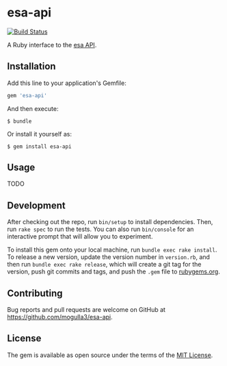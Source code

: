 # esa-api
[![Build Status](https://travis-ci.org/mogulla3/esa-api.svg?branch=master)](https://travis-ci.org/mogulla3/esa-api)

A Ruby interface to the [esa API](https://docs.esa.io/posts/102).

## Installation

Add this line to your application's Gemfile:

```ruby
gem 'esa-api'
```

And then execute:

```
$ bundle
```

Or install it yourself as:

```
$ gem install esa-api
```

## Usage

TODO

## Development

After checking out the repo, run `bin/setup` to install dependencies. Then, run `rake spec` to run the tests. You can also run `bin/console` for an interactive prompt that will allow you to experiment.

To install this gem onto your local machine, run `bundle exec rake install`. To release a new version, update the version number in `version.rb`, and then run `bundle exec rake release`, which will create a git tag for the version, push git commits and tags, and push the `.gem` file to [rubygems.org](https://rubygems.org).

## Contributing

Bug reports and pull requests are welcome on GitHub at https://github.com/mogulla3/esa-api.

## License

The gem is available as open source under the terms of the [MIT License](https://opensource.org/licenses/MIT).
